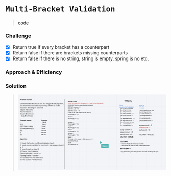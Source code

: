 # `Multi-Bracket Validation`
> [code](multi-bracket-val.test.js)
### Challenge
- [x] Return true if every bracket has a counterpart
- [x] Return false if there are brackets missing counterparts 
- [x] Return false if there is no string, string is empty, spring is no etc.

### Approach & Efficiency

### Solution
> ![White board](../../whiteboards/multi-bracket-val.png)